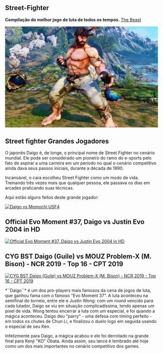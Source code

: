 ## Street-Fighter
**Compilação do melhor jogo de luta de todos os tempos.**
[The Beast](https://www.youtube.com/watch?v=JzS96auqau0&ab_channel=evo2kvids)
  

![Seja um vencedor](artes/ryu.jpg)

## **Street fighter Grandes Jogadores**

O japonês Daigo é, de longe, o principal nome de Street Fighter no cenário mundial. Ele pode ser considerado um pioneiro do ramo do e-sports pelo fato de aspirar a uma carreira em um período no qual o cenário competitivo ainda dava seus passos iniciais, durante a década de 1990.

Incansável, o cara escolheu Street Fighter como um modo de vida. Treinando três vezes mais que qualquer pessoa, ele passava os dias em arcades praticando suas técnicas.

Aqui estão alguns feitos deste grande jogador: 

[![Daigo vs Momochi USF4](https://res.cloudinary.com/marcomontalbano/image/upload/v1634862964/video_to_markdown/images/youtube--ZRY0aMbSZEM-c05b58ac6eb4c4700831b2b3070cd403.jpg)](https://www.youtube.com/watch?v=ZRY0aMbSZEM&ab_channel=Bur%C3%A7%C3%96zkula "Daigo vs Momochi USF4")


## **Official Evo Moment #37, Daigo vs Justin Evo 2004 in HD** 

[![Official Evo Moment #37, Daigo vs Justin Evo 2004 in HD](https://res.cloudinary.com/marcomontalbano/image/upload/v1634927147/video_to_markdown/images/youtube--JzS96auqau0-c05b58ac6eb4c4700831b2b3070cd403.jpg)](https://www.youtube.com/watch?v=JzS96auqau0&ab_channel=evo2kvids "Official Evo Moment #37, Daigo vs Justin Evo 2004 in HD")


## **CYG BST Daigo (Guile) vs MOUZ Problem-X (M. Bison) - NCR 2019 - Top 16 - CPT 2019** 
[![CYG BST Daigo (Guile) vs MOUZ Problem-X (M. Bison) - NCR 2019 - Top 16 - CPT 2019](https://res.cloudinary.com/marcomontalbano/image/upload/v1634927654/video_to_markdown/images/youtube--j7FMxxIGscE-c05b58ac6eb4c4700831b2b3070cd403.jpg)](https://www.youtube.com/watch?v=j7FMxxIGscE&ab_channel=CapcomFighters "CYG BST Daigo (Guile) vs MOUZ Problem-X (M. Bison) - NCR 2019 - Top 16 - CPT 2019")


<div style="text-align: left"> *``Daigo``* é um dos pro-players mais famosos da cena de jogos de luta, que ganhou fama com o famoso “Evo Moment 37”. A luta aconteceu na semifinal do torneio, entre ele e Justin Wong: com um round vencido para cada lutador, Daigo se viu em situação complicadíssima, tendo apenas um pixel de vida. Wong tentou encerrar a luta com um especial, e foi quando a mágica aconteceu. Daigo deu "parry" - uma defesa com timing perfeito - em todos os chutes de Chun Li, e finalizou o duelo logo em seguida usando o especial de seu Ken.

Infelizmente para Daigo, a mágica acabou e ele foi derrotado na grande final para Kenji "KO" Obata. Ainda assim, seu lance é lembrado até hoje como um dos mais importantes no cenário competitivo dos games. </div>


